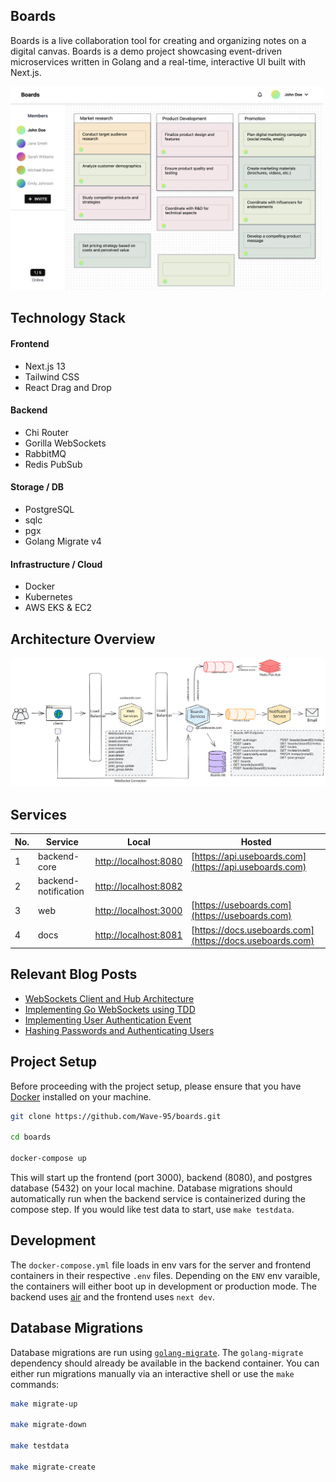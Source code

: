 ## Boards
Boards is a live collaboration tool for creating and organizing notes on a digital canvas. Boards is a demo project showcasing event-driven microservices written in Golang and a real-time, interactive UI built with Next.js.

<img src="frontend/public/Hero.png" alt="Boards" width="500"/>

## Technology Stack
#### Frontend
- Next.js 13
- Tailwind CSS
- React Drag and Drop
#### Backend
- Chi Router
- Gorilla WebSockets
- RabbitMQ
- Redis PubSub
#### Storage / DB
- PostgreSQL
- sqlc
- pgx
- Golang Migrate v4
#### Infrastructure / Cloud
- Docker
- Kubernetes
- AWS EKS & EC2

## Architecture Overview
![architecture](docs/architecture.svg)

## Services

No. | Service | Local | Hosted
--- | --- | --- | ---
1 | backend-core | [http://localhost:8080](http://localhost:8080) | [https://api.useboards.com](https://api.useboards.com)
2 | backend-notification | [http://localhost:8082](http://localhost:8082) |
3 | web | [http://localhost:3000](http://localhost:3000) | [https://useboards.com](https://useboards.com)
4 | docs | [http://localhost:8081](http://localhost:8081) | [https://docs.useboards.com](https://docs.useboards.com)

## Relevant Blog Posts
- [WebSockets Client and Hub Architecture](https://medium.com/@wu.victor.95/building-a-go-websocket-for-a-live-collaboration-tool-pt-1-f7e5374b1f47)
- [Implementing Go WebSockets using TDD](https://medium.com/@wu.victor.95/building-a-go-websocket-for-a-live-collaboration-tool-pt-2-5728cd6ec801)
- [Implementing User Authentication Event](https://medium.com/@wu.victor.95/building-a-go-websocket-for-a-live-collaboration-tool-pt-3-b9a6b23f7fef)
- [Hashing Passwords and Authenticating Users](https://medium.com/@wu.victor.95/hashing-passwords-and-authenticating-users-with-bcrypt-dc2fdd978568)

## Project Setup

Before proceeding with the project setup, please ensure that you have [Docker](https://www.docker.com/) installed on your machine. 

```bash
git clone https://github.com/Wave-95/boards.git

cd boards

docker-compose up
```

This will start up the frontend (port 3000), backend (8080), and postgres database (5432) on your local machine. Database migrations should automatically run when the backend service is containerized during the compose step. If you would like test data to start, use `make testdata`. 

## Development

The `docker-compose.yml` file loads in env vars for the server and frontend containers in their respective `.env` files. Depending on the `ENV` env varaible, the containers will either boot up in development or production mode. The backend uses [air](https://github.com/cosmtrek/air) and the frontend uses `next dev`. 

## Database Migrations

Database migrations are run using [`golang-migrate`](https://github.com/golang-migrate/migrate/tree/master/cmd/migrate). The `golang-migrate` dependency should already be available in the backend container. You can either run migrations manually via an interactive shell or use the `make` commands:

```bash
make migrate-up

make migrate-down

make testdata

make migrate-create
```

